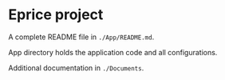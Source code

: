 
# Eprice project

A complete README file in `./App/README.md`.

App directory holds the application code and all configurations.

Additional documentation in `./Documents`.


